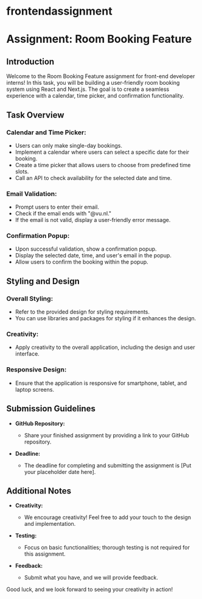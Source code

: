 # frontendassignment

# Assignment: Room Booking Feature

## Introduction

Welcome to the Room Booking Feature assignment for front-end developer interns! In this task, you will be building a user-friendly room booking system using React and Next.js. The goal is to create a seamless experience with a calendar, time picker, and confirmation functionality.

## Task Overview

### Calendar and Time Picker:

- Users can only make single-day bookings.
- Implement a calendar where users can select a specific date for their booking.
- Create a time picker that allows users to choose from predefined time slots.
- Call an API to check availability for the selected date and time.

### Email Validation:

- Prompt users to enter their email.
- Check if the email ends with "@vu.nl."
- If the email is not valid, display a user-friendly error message.

### Confirmation Popup:

- Upon successful validation, show a confirmation popup.
- Display the selected date, time, and user's email in the popup.
- Allow users to confirm the booking within the popup.

## Styling and Design

### Overall Styling:

- Refer to the provided design for styling requirements.
- You can use libraries and packages for styling if it enhances the design.

### Creativity:

- Apply creativity to the overall application, including the design and user interface.

### Responsive Design:

- Ensure that the application is responsive for smartphone, tablet, and laptop screens.

## Submission Guidelines

- **GitHub Repository:**
  - Share your finished assignment by providing a link to your GitHub repository.

- **Deadline:**
  - The deadline for completing and submitting the assignment is [Put your placeholder date here].

## Additional Notes

- **Creativity:**
  - We encourage creativity! Feel free to add your touch to the design and implementation.

- **Testing:**
  - Focus on basic functionalities; thorough testing is not required for this assignment.

- **Feedback:**
  - Submit what you have, and we will provide feedback.

Good luck, and we look forward to seeing your creativity in action!
